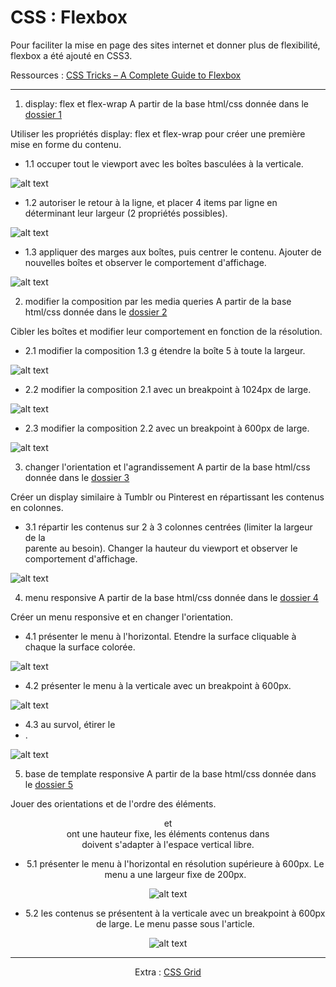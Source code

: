 # CSS : Flexbox
Pour faciliter la mise en page des sites internet et donner plus de flexibilité, flexbox a été ajouté en CSS3.

Ressources : [CSS Tricks – A Complete Guide to Flexbox](https://css-tricks.com/snippets/css/a-guide-to-flexbox/)

---
1. display: flex et flex-wrap
A partir de la base html/css donnée dans le [dossier 1](https://github.com/simplon-roanne/front-end-prairie/tree/master/ex10/1)

Utiliser les propriétés display: flex et flex-wrap pour créer une première mise en forme du contenu.

* 1.1 occuper tout le viewport avec les boîtes basculées à la verticale.

![alt text](https://mescours.ovh/img/casestudy_flexbox_1_1.png)

* 1.2 autoriser le retour à la ligne, et placer 4 items par ligne en déterminant leur largeur (2 propriétés possibles).

![alt text](https://mescours.ovh/img/casestudy_flexbox_1_2.png)

* 1.3 appliquer des marges aux boîtes, puis centrer le contenu. Ajouter de nouvelles boîtes et observer le comportement d'affichage.

![alt text](https://mescours.ovh/img/casestudy_flexbox_1_3.png)


2. modifier la composition par les media queries
A partir de la base html/css donnée dans le [dossier 2](https://github.com/simplon-roanne/front-end-prairie/tree/master/ex10/2)

Cibler les boîtes et modifier leur comportement en fonction de la résolution.

* 2.1 modifier la composition 1.3 g étendre la boîte 5 à toute la largeur.

![alt text](https://mescours.ovh/img/casestudy_flexbox_2_1.png)

* 2.2 modifier la composition 2.1 avec un breakpoint à 1024px de large.

![alt text](https://mescours.ovh/img/casestudy_flexbox_2_2.png)

* 2.3 modifier la composition 2.2 avec un breakpoint à 600px de large.

![alt text](https://mescours.ovh/img/casestudy_flexbox_2_3.png)

3. changer l'orientation et l'agrandissement
A partir de la base html/css donnée dans le [dossier 3](https://github.com/simplon-roanne/front-end-prairie/tree/master/ex10/3)

Créer un display similaire à Tumblr ou Pinterest en répartissant les contenus en colonnes.

* 3.1 répartir les contenus sur 2 à 3 colonnes centrées (limiter la largeur de la <section> parente au besoin). Changer la hauteur du viewport et observer le comportement d'affichage.

![alt text](https://mescours.ovh/img/casestudy_flexbox_4_1.png)

4. menu responsive
A partir de la base html/css donnée dans le [dossier 4](https://github.com/simplon-roanne/front-end-prairie/tree/master/ex10/4)

Créer un menu responsive et en changer l'orientation.

* 4.1 présenter le menu à l'horizontal. Etendre la surface cliquable à chaque la surface colorée.

![alt text](https://mescours.ovh/img/casestudy_flexbox_5_1.png)

* 4.2 présenter le menu à la verticale avec un breakpoint à 600px.

![alt text](https://mescours.ovh/img/casestudy_flexbox_5_2.png)

* 4.3 au survol, étirer le <li>.
 
![alt text](https://mescours.ovh/img/casestudy_flexbox_5_3.png)

5. base de template responsive
A partir de la base html/css donnée dans le [dossier 5](https://github.com/simplon-roanne/front-end-prairie/tree/master/ex10/5)

Jouer des orientations et de l'ordre des éléments. <header> et <footer> ont une hauteur fixe, les éléments contenus dans <main> doivent s'adapter à l'espace vertical libre.

* 5.1 présenter le menu à l'horizontal en résolution supérieure à 600px. Le menu
a une largeur fixe de 200px.

![alt text](https://mescours.ovh/img/casestudy_flexbox_6_1.png)

* 5.2 les contenus se présentent à la verticale avec un breakpoint à 600px de large. Le menu passe sous l'article.

![alt text](https://mescours.ovh/img/casestudy_flexbox_6_2.png)

---

Extra : [CSS Grid](https://github.com/simplon-roanne/front-end-prairie/tree/master/ex11)